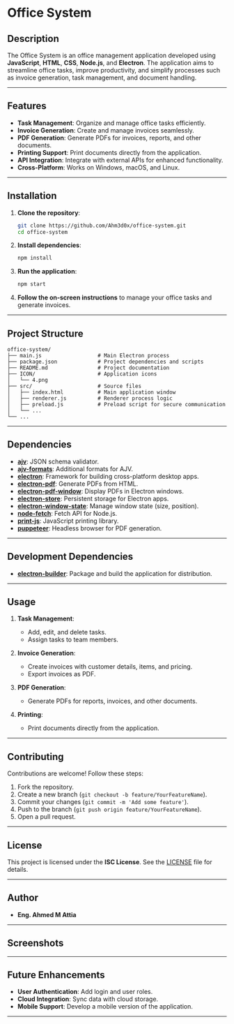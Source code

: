 
# Office System

## Description
The Office System is an office management application developed using **JavaScript**, **HTML**, **CSS**, **Node.js**, and **Electron**. The application aims to streamline office tasks, improve productivity, and simplify processes such as invoice generation, task management, and document handling.

---

## Features
- **Task Management**: Organize and manage office tasks efficiently.
- **Invoice Generation**: Create and manage invoices seamlessly.
- **PDF Generation**: Generate PDFs for invoices, reports, and other documents.
- **Printing Support**: Print documents directly from the application.
- **API Integration**: Integrate with external APIs for enhanced functionality.
- **Cross-Platform**: Works on Windows, macOS, and Linux.

---

## Installation
1. **Clone the repository**:
   ```bash
   git clone https://github.com/Ahm3d0x/office-system.git
   cd office-system
   ```

2. **Install dependencies**:
   ```bash
   npm install
   ```

3. **Run the application**:
   ```bash
   npm start
   ```

4. **Follow the on-screen instructions** to manage your office tasks and generate invoices.

---

## Project Structure
```plaintext
office-system/
├── main.js                  # Main Electron process
├── package.json             # Project dependencies and scripts
├── README.md                # Project documentation
├── ICON/                    # Application icons
│   └── 4.png
├── src/                     # Source files
│   ├── index.html           # Main application window
│   ├── renderer.js          # Renderer process logic
│   ├── preload.js           # Preload script for secure communication
│   └── ...
└── ...
```

---

## Dependencies
- **[ajv](https://www.npmjs.com/package/ajv)**: JSON schema validator.
- **[ajv-formats](https://www.npmjs.com/package/ajv-formats)**: Additional formats for AJV.
- **[electron](https://www.npmjs.com/package/electron)**: Framework for building cross-platform desktop apps.
- **[electron-pdf](https://www.npmjs.com/package/electron-pdf)**: Generate PDFs from HTML.
- **[electron-pdf-window](https://www.npmjs.com/package/electron-pdf-window)**: Display PDFs in Electron windows.
- **[electron-store](https://www.npmjs.com/package/electron-store)**: Persistent storage for Electron apps.
- **[electron-window-state](https://www.npmjs.com/package/electron-window-state)**: Manage window state (size, position).
- **[node-fetch](https://www.npmjs.com/package/node-fetch)**: Fetch API for Node.js.
- **[print-js](https://www.npmjs.com/package/print-js)**: JavaScript printing library.
- **[puppeteer](https://www.npmjs.com/package/puppeteer)**: Headless browser for PDF generation.

---

## Development Dependencies
- **[electron-builder](https://www.npmjs.com/package/electron-builder)**: Package and build the application for distribution.

---

## Usage
1. **Task Management**:
   - Add, edit, and delete tasks.
   - Assign tasks to team members.

2. **Invoice Generation**:
   - Create invoices with customer details, items, and pricing.
   - Export invoices as PDF.

3. **PDF Generation**:
   - Generate PDFs for reports, invoices, and other documents.

4. **Printing**:
   - Print documents directly from the application.

---

## Contributing
Contributions are welcome! Follow these steps:
1. Fork the repository.
2. Create a new branch (`git checkout -b feature/YourFeatureName`).
3. Commit your changes (`git commit -m 'Add some feature'`).
4. Push to the branch (`git push origin feature/YourFeatureName`).
5. Open a pull request.

---

## License
This project is licensed under the **ISC License**. See the [LICENSE](license.md) file for details.

---

## Author
- **Eng. Ahmed M Attia**

---

## Screenshots

---

## Future Enhancements
- **User Authentication**: Add login and user roles.
- **Cloud Integration**: Sync data with cloud storage.
- **Mobile Support**: Develop a mobile version of the application.

---
